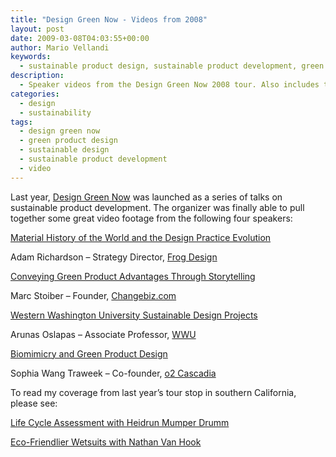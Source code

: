 ```yaml
---
title: "Design Green Now - Videos from 2008"
layout: post
date: 2009-03-08T04:03:55+00:00
author: Mario Vellandi
keywords:
  - sustainable product design, sustainable product development, green design, green product development, frog design, adam richardson, biomimicry, storytelling
description:
  - Speaker videos from the Design Green Now 2008 tour. Also includes two older articles I wrote about presentations from Heidrun Mumper Drumm, and Nathan Van Hook.
categories:
  - design
  - sustainability
tags:
  - design green now
  - green product design
  - sustainable design
  - sustainable product development
  - video
---
```

Last year, <a rel="nofollow" href="http://www.designgreennow.com/">Design Green Now</a> was launched as a series of talks on sustainable product development. The organizer was finally able to pull together some great video footage from the following four speakers:

<a rel="nofollow" href="http://www.designgreennow.com/2009/02/11/adam-richardson-strategy-director-frog-design/">Material History of the World and the Design Practice Evolution</a>

Adam Richardson &#8211; Strategy Director, [Frog Design](http://www.frogdesign.com/)

<a rel="nofollow" href="http://www.designgreennow.com/2009/02/10/marc-stoiber-founder-change/">Conveying Green Product Advantages Through Storytelling</a>

Marc Stoiber &#8211; Founder, [Changebiz.com](http://changebiz.com/)

<a rel="nofollow" href="http://www.designgreennow.com/2009/02/10/arunas-oslapas-associate-professor-western-washington-university/">Western Washington University Sustainable Design Projects</a>

Arunas Oslapas &#8211; Associate Professor, [WWU](http://www.wwu.edu/)

<a rel="nofollow" href="http://www.designgreennow.com/2009/02/03/flash-video-test/">Biomimicry and Green Product Design</a>

Sophia Wang Traweek &#8211; Co-founder, [o2 Cascadia](http://www.o2-usa.org/cascadia/) 

To read my coverage from last year&#8217;s tour stop in southern California, please see:

[Life Cycle Assessment with Heidrun Mumper Drumm](../seminar-design-green-now-part-1/)

[Eco-Friendlier Wetsuits with Nathan Van Hook](../seminar-design-green-now-part-2/)
